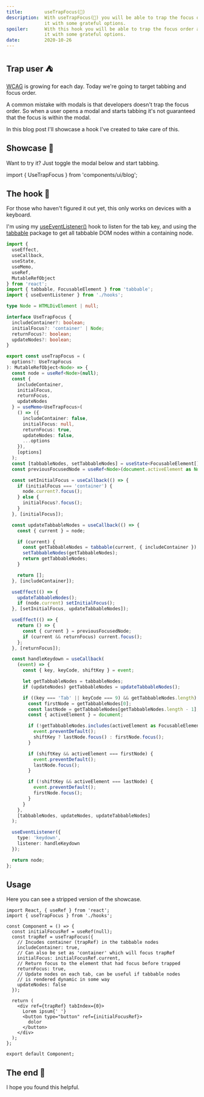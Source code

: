 ```yaml
---
title:        useTrapFocus(🎯)
description:  With useTrapFocus(🎯) you will be able to trap the focus order and extend
              it with some grateful options.
spoiler:      With this hook you will be able to trap the focus order and extend
              it with some grateful options.
date:         2020-10-26
---
```


## Trap user ⛺

[WCAG](https://www.w3.org/WAI/standards-guidelines/wcag/) is growing for each day.
Today we're going to target tabbing and focus order.

A common mistake with modals is that developers doesn't trap the focus order. So
when a user opens a modal and starts tabbing it's not guaranteed that the focus
is within the modal.

In this blog post I'll showcase a hook I've created to take care of this.

## Showcase 💼

Want to try it? Just toggle the modal below and start tabbing.

import { UseTrapFocus } from 'components/ui/blog';

<UseTrapFocus />

## The hook 🎣

For those who haven't figured it out yet, this only works on devices with a keyboard.

I'm using my [useEventListener()](/blog/useEventListener/) hook to listen for the
tab key, and using the [tabbable](https://github.com/focus-trap/tabbable) package
to get all tabbable DOM nodes within a containing node.

```ts
import {
  useEffect,
  useCallback,
  useState,
  useMemo,
  useRef,
  MutableRefObject
} from 'react';
import { tabbable, FocusableElement } from 'tabbable';
import { useEventListener } from './hooks';

type Node = HTMLDivElement | null;

interface UseTrapFocus {
  includeContainer?: boolean;
  initialFocus?: 'container' | Node;
  returnFocus?: boolean;
  updateNodes?: boolean;
}

export const useTrapFocus = (
  options?: UseTrapFocus
): MutableRefObject<Node> => {
  const node = useRef<Node>(null);
  const {
    includeContainer,
    initialFocus,
    returnFocus,
    updateNodes
  } = useMemo<UseTrapFocus>(
    () => ({
      includeContainer: false,
      initialFocus: null,
      returnFocus: true,
      updateNodes: false,
      ...options
    }),
    [options]
  );
  const [tabbableNodes, setTabbableNodes] = useState<FocusableElement[]>([]);
  const previousFocusedNode = useRef<Node>(document.activeElement as Node);

  const setInitialFocus = useCallback(() => {
    if (initialFocus === 'container') {
      node.current?.focus();
    } else {
      initialFocus?.focus();
    }
  }, [initialFocus]);

  const updateTabbableNodes = useCallback(() => {
    const { current } = node;

    if (current) {
      const getTabbableNodes = tabbable(current, { includeContainer });
      setTabbableNodes(getTabbableNodes);
      return getTabbableNodes;
    }

    return [];
  }, [includeContainer]);

  useEffect(() => {
    updateTabbableNodes();
    if (node.current) setInitialFocus();
  }, [setInitialFocus, updateTabbableNodes]);

  useEffect(() => {
    return () => {
      const { current } = previousFocusedNode;
      if (current && returnFocus) current.focus();
    };
  }, [returnFocus]);

  const handleKeydown = useCallback(
    (event) => {
      const { key, keyCode, shiftKey } = event;

      let getTabbableNodes = tabbableNodes;
      if (updateNodes) getTabbableNodes = updateTabbableNodes();

      if ((key === 'Tab' || keyCode === 9) && getTabbableNodes.length) {
        const firstNode = getTabbableNodes[0];
        const lastNode = getTabbableNodes[getTabbableNodes.length - 1];
        const { activeElement } = document;

        if (!getTabbableNodes.includes(activeElement as FocusableElement)) {
          event.preventDefault();
          shiftKey ? lastNode.focus() : firstNode.focus();
        }

        if (shiftKey && activeElement === firstNode) {
          event.preventDefault();
          lastNode.focus();
        }

        if (!shiftKey && activeElement === lastNode) {
          event.preventDefault();
          firstNode.focus();
        }
      }
    },
    [tabbableNodes, updateNodes, updateTabbableNodes]
  );

  useEventListener({
    type: 'keydown',
    listener: handleKeydown
  });

  return node;
};
```

## Usage

Here you can see a stripped version of the showcase.

```tsx
import React, { useRef } from 'react';
import { useTrapFocus } from './hooks';

const Component = () => {
  const initialFocusRef = useRef(null);
  const trapRef = useTrapFocus({
    // Incudes container (trapRef) in the tabbable nodes
    includeContainer: true,
    // Can also be set as 'container' which will focus trapRef
    initialFocus: initialFocusRef.current,
    // Return focus to the element that had focus before trapped
    returnFocus: true,
    // Update nodes on each tab, can be useful if tabbable nodes
    // is rendered dynamic in some way
    updateNodes: false
  });

  return (
    <div ref={trapRef} tabIndex={0}>
      Lorem ipsum{' '}
      <button type="button" ref={initialFocusRef}>
        dolor
      </button>
    </div>
  );
};

export default Component;
```

## The end 🎯

I hope you found this helpful.
